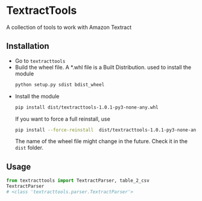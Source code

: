 # TextractTools

A collection of tools to work with Amazon Textract

## Installation
* Go to `textracttools`
* Build the wheel file. A *.whl file is a Built Distribution. used to install the 
  module
  ```bash
  python setup.py sdist bdist_wheel
  ```
* Install the module 
  ```bash
  pip install dist/textracttools-1.0.1-py3-none-any.whl
  ```
  If you want to force a full reinstall, use
  ```bash
  pip install --force-reinstall  dist/textracttools-1.0.1-py3-none-any.whl
  ```
  The name of the wheel file might change in the future. Check it in the `dist` folder.

## Usage
```python
from textracttools import TextractParser, table_2_csv
TextractParser
# <class 'textracttools.parser.TextractParser'>
```